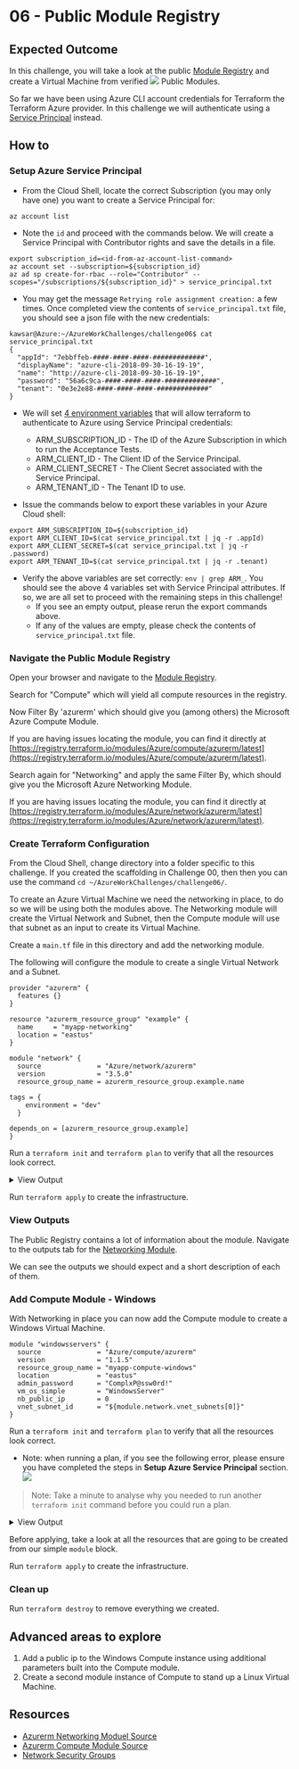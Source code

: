 # 06 - Public Module Registry

## Expected Outcome

In this challenge, you will take a look at the public [Module Registry](https://registry.terraform.io/) and create a Virtual Machine from verified ![](../../img/2018-05-14-07-27-11.png) Public Modules.

So far we have been using Azure CLI account credentials for Terraform the Terraform Azure provider. In this challenge we will authenticate using a [Service Principal](https://www.terraform.io/docs/providers/azurerm/authenticating_via_service_principal.html) instead.

## How to

### Setup Azure Service Principal

- From the Cloud Shell, locate the correct Subscription (you may only have one) you want to create a Service Principal for:
```
az account list
```
- Note the `id` and proceed with the commands below. We will create a Service Principal with Contributor rights and save the details in a file.
```
export subscription_id=<id-from-az-account-list-command>
az account set --subscription=${subscription_id}
az ad sp create-for-rbac --role="Contributor" --scopes="/subscriptions/${subscription_id}" > service_principal.txt
```
- You may get the message `Retrying role assignment creation:` a few times. Once completed view the contents of `service_principal.txt` file, you should see a json file with the new credentials:
```
kawsar@Azure:~/AzureWorkChallenges/challenge06$ cat service_principal.txt
{
  "appId": "7ebbffeb-####-####-####-#############",
  "displayName": "azure-cli-2018-09-30-16-19-19",
  "name": "http://azure-cli-2018-09-30-16-19-19",
  "password": "56a6c9ca-####-####-####-#############",
  "tenant": "0e3e2e88-####-####-####-#############"
}
```

- We will set [4 environment variables](https://www.terraform.io/docs/providers/azurerm/#testing) that will allow terraform to authenticate to Azure using Service Principal credentials:
  - ARM_SUBSCRIPTION_ID - The ID of the Azure Subscription in which to run the Acceptance Tests.
  - ARM_CLIENT_ID - The Client ID of the Service Principal.
  - ARM_CLIENT_SECRET - The Client Secret associated with the Service Principal.
  - ARM_TENANT_ID - The Tenant ID to use.

- Issue the commands below to export these variables in your Azure Cloud shell:
```
export ARM_SUBSCRIPTION_ID=${subscription_id}
export ARM_CLIENT_ID=$(cat service_principal.txt | jq -r .appId)
export ARM_CLIENT_SECRET=$(cat service_principal.txt | jq -r .password)
export ARM_TENANT_ID=$(cat service_principal.txt | jq -r .tenant)
```
- Verify the above variables are set correctly: `env | grep ARM_`. You should see the above 4 variables set with Service Principal attributes. If so, we are all set to proceed with the remaining steps in this challenge!
  - If you see an empty output, please rerun the export commands above.
  - If any of the values are empty, please check the contents of `service_principal.txt` file.

### Navigate the Public Module Registry

Open your browser and navigate to the [Module Registry](https://registry.terraform.io/).

Search for "Compute" which will yield all compute resources in the registry.

Now Filter By 'azurerm' which should give you (among others) the Microsoft Azure Compute Module.

If you are having issues locating the module, you can find it directly at [https://registry.terraform.io/modules/Azure/compute/azurerm/latest](https://registry.terraform.io/modules/Azure/compute/azurerm/latest).

Search again for "Networking" and apply the same Filter By, which should give you the Microsoft Azure Networking Module.

If you are having issues locating the module, you can find it directly at [https://registry.terraform.io/modules/Azure/network/azurerm/latest](https://registry.terraform.io/modules/Azure/network/azurerm/latest).

### Create Terraform Configuration

From the Cloud Shell, change directory into a folder specific to this challenge. If you created the scaffolding in Challenge 00, then then you can use the command `cd ~/AzureWorkChallenges/challenge06/`.

To create an Azure Virtual Machine we need the networking in place, to do so we will be using both the modules above.
The Networking module will create the Virtual Network and Subnet, then the Compute module will use that subnet as an input to create its Virtual Machine.

Create a `main.tf` file in this directory and add the networking module.

The following will configure the module to create a single Virtual Network and a Subnet.

```hcl
provider "azurerm" {
  features {}
}

resource "azurerm_resource_group" "example" {
  name     = "myapp-networking"
  location = "eastus"
}

module "network" {
  source              = "Azure/network/azurerm"
  version             = "3.5.0"
  resource_group_name = azurerm_resource_group.example.name

tags = {
    environment = "dev"
  }

depends_on = [azurerm_resource_group.example]
}
```

Run a `terraform init` and `terraform plan` to verify that all the resources look correct.

<details><summary>View Output</summary>
<p>

```sh
An execution plan has been generated and is shown below.
Resource actions are indicated with the following symbols:
    + create
 <= read (data resources)

Terraform will perform the following actions:

  # azurerm_resource_group.example will be created
  + resource "azurerm_resource_group" "example" {
      + id       = (known after apply)
      + location = "eastus"
      + name     = "myapp-networking"
    }

  # module.network.data.azurerm_resource_group.network will be read during apply
  # (config refers to values not yet known)
 <= data "azurerm_resource_group" "network"  {
      + id       = (known after apply)
      + location = (known after apply)
      + name     = "myapp-networking"
      + tags     = (known after apply)

      + timeouts {
          + read = (known after apply)
        }
    }

  # module.network.azurerm_subnet.subnet[0] will be created
  + resource "azurerm_subnet" "subnet" {
      + address_prefix                                 = (known after apply)
      + address_prefixes                               = [
          + "10.0.1.0/24",
        ]
      + enforce_private_link_endpoint_network_policies = false
      + enforce_private_link_service_network_policies  = false
      + id                                             = (known after apply)
      + name                                           = "subnet1"
      + resource_group_name                            = "myapp-networking"
      + service_endpoints                              = []
      + virtual_network_name                           = "acctvnet"
    }

  # module.network.azurerm_virtual_network.vnet will be created
  + resource "azurerm_virtual_network" "vnet" {
      + address_space         = [
          + "10.0.0.0/16",
        ]
      + dns_servers           = []
      + guid                  = (known after apply)
      + id                    = (known after apply)
      + location              = (known after apply)
      + name                  = "acctvnet"
      + resource_group_name   = "myapp-networking"
      + subnet                = (known after apply)
      + tags                  = {
          + "environment" = "dev"
        }
      + vm_protection_enabled = false
    }

Plan: 3 to add, 0 to change, 0 to destroy.
```

</p>
</details>

Run `terraform apply` to create the infrastructure.

### View Outputs

The Public Registry contains a lot of information about the module. Navigate to the outputs tab for the [Networking Module](https://registry.terraform.io/modules/Azure/network/azurerm/latest).

We can see the outputs we should expect and a short description of each of them.

### Add Compute Module - Windows

With Networking in place you can now add the Compute module to create a Windows Virtual Machine.

```hcl
module "windowsservers" {
  source              = "Azure/compute/azurerm"
  version             = "1.1.5"
  resource_group_name = "myapp-compute-windows"
  location            = "eastus"
  admin_password      = "ComplxP@ssw0rd!"
  vm_os_simple        = "WindowsServer"
  nb_public_ip        = 0
  vnet_subnet_id      = "${module.network.vnet_subnets[0]}"
}
```

Run a `terraform init` and `terraform plan` to verify that all the resources look correct.

- Note: when running a plan, if you see the following error, please ensure you have completed the steps in **Setup Azure Service Principal** section.
![](../../img/2018-06-07-16-23-29.png)

> Note: Take a minute to analyse why you needed to run another `terraform init` command before you could run a plan.

<details><summary>View Output</summary>
<p>

```sh
An execution plan has been generated and is shown below.
Resource actions are indicated with the following symbols:
  + create

Terraform will perform the following actions:

  + module.windowsservers.azurerm_availability_set.vm
      id:                                                               <computed>
      location:                                                         "eastus"
      managed:                                                          "true"
      name:                                                             "myvm-avset"
      platform_fault_domain_count:                                      "2"
      platform_update_domain_count:                                     "2"
      resource_group_name:                                              "myapp-compute"
      tags.%:                                                           <computed>

  + module.windowsservers.azurerm_network_interface.vm
      id:                                                               <computed>
      applied_dns_servers.#:                                            <computed>
      dns_servers.#:                                                    <computed>
      enable_ip_forwarding:                                             "false"
      internal_dns_name_label:                                          <computed>
      internal_fqdn:                                                    <computed>
      ip_configuration.#:                                               "1"
      ip_configuration.0.load_balancer_backend_address_pools_ids.#:     <computed>
      ip_configuration.0.load_balancer_inbound_nat_rules_ids.#:         <computed>
      ip_configuration.0.name:                                          "ipconfig0"
      ip_configuration.0.primary:                                       <computed>
      ip_configuration.0.private_ip_address:                            <computed>
      ip_configuration.0.private_ip_address_allocation:                 "dynamic"
      ip_configuration.0.public_ip_address_id:                          "${length(azurerm_public_ip.vm.*.id) > 0 ? element(concat(azurerm_public_ip.vm.*.id, list(\"\")), count.index) : \"\"}"
      ip_configuration.0.subnet_id:                                     "/subscriptions/27e9ff76-ce7b-4176-b2bb-4d3f40e1c999/resourceGroups/myapp-networking/providers/Microsoft.Network/virtualNetworks/acctvnet/subnets/subnet1"
      location:                                                         "eastus"
      mac_address:                                                      <computed>
      name:                                                             "nic-myvm-0"
      network_security_group_id:                                        "${azurerm_network_security_group.vm.id}"
      private_ip_address:                                               <computed>
      private_ip_addresses.#:                                           <computed>
      resource_group_name:                                              "myapp-compute"
      tags.%:                                                           <computed>
      virtual_machine_id:                                               <computed>

  + module.windowsservers.azurerm_network_security_group.vm
      id:                                                               <computed>
      location:                                                         "eastus"
      name:                                                             "myvm-3389-nsg"
      resource_group_name:                                              "myapp-compute"
      security_rule.#:                                                  "1"
      security_rule.0.access:                                           "Allow"
      security_rule.0.description:                                      "Allow remote protocol in from all locations"
      security_rule.0.destination_address_prefix:                       "*"
      security_rule.0.destination_port_range:                           "3389"
      security_rule.0.direction:                                        "Inbound"
      security_rule.0.name:                                             "allow_remote_3389_in_all"
      security_rule.0.priority:                                         "100"
      security_rule.0.protocol:                                         "tcp"
      security_rule.0.source_address_prefix:                            "*"
      security_rule.0.source_port_range:                                "*"
      tags.%:                                                           <computed>

  + module.windowsservers.azurerm_public_ip.vm
      id:                                                               <computed>
      domain_name_label:                                                "winsimplevmips"
      fqdn:                                                             <computed>
      ip_address:                                                       <computed>
      location:                                                         "eastus"
      name:                                                             "myvm-0-publicIP"
      public_ip_address_allocation:                                     "dynamic"
      resource_group_name:                                              "myapp-compute"
      tags.%:                                                           <computed>

  + module.windowsservers.azurerm_resource_group.vm
      id:                                                               <computed>
      location:                                                         "eastus"
      name:                                                             "myapp-compute"
      tags.%:                                                           "1"
      tags.source:                                                      "terraform"

  + module.windowsservers.azurerm_virtual_machine.vm-windows
      id:                                                               <computed>
      availability_set_id:                                              "${azurerm_availability_set.vm.id}"
      boot_diagnostics.#:                                               "1"
      boot_diagnostics.0.enabled:                                       "false"
      delete_data_disks_on_termination:                                 "false"
      delete_os_disk_on_termination:                                    "false"
      location:                                                         "eastus"
      name:                                                             "myvm0"
      network_interface_ids.#:                                          <computed>
      os_profile.#:                                                     "1"
      os_profile.249456377.admin_password:                              <sensitive>
      os_profile.249456377.admin_username:                              "azureuser"
      os_profile.249456377.computer_name:                               "myvm0"
      os_profile.249456377.custom_data:                                 <computed>
      os_profile_windows_config.#:                                      "1"
      os_profile_windows_config.429474957.additional_unattend_config.#: "0"
      os_profile_windows_config.429474957.enable_automatic_upgrades:    "false"
      os_profile_windows_config.429474957.provision_vm_agent:           "false"
      os_profile_windows_config.429474957.winrm.#:                      "0"
      resource_group_name:                                              "myapp-compute"
      storage_image_reference.#:                                        "1"
      storage_image_reference.3904372903.id:                            ""
      storage_image_reference.3904372903.offer:                         "WindowsServer"
      storage_image_reference.3904372903.publisher:                     "MicrosoftWindowsServer"
      storage_image_reference.3904372903.sku:                           "2016-Datacenter"
      storage_image_reference.3904372903.version:                       "latest"
      storage_os_disk.#:                                                "1"
      storage_os_disk.0.caching:                                        "ReadWrite"
      storage_os_disk.0.create_option:                                  "FromImage"
      storage_os_disk.0.disk_size_gb:                                   <computed>
      storage_os_disk.0.managed_disk_id:                                <computed>
      storage_os_disk.0.managed_disk_type:                              "Premium_LRS"
      storage_os_disk.0.name:                                           "osdisk-myvm-0"
      tags.%:                                                           "1"
      tags.source:                                                      "terraform"
      vm_size:                                                          "Standard_DS1_V2"

  + module.windowsservers.random_id.vm-sa
      id:                                                               <computed>
      b64:                                                              <computed>
      b64_std:                                                          <computed>
      b64_url:                                                          <computed>
      byte_length:                                                      "6"
      dec:                                                              <computed>
      hex:                                                              <computed>
      keepers.%:                                                        "1"
      keepers.vm_hostname:                                              "myvm"


Plan: 7 to add, 0 to change, 0 to destroy.
```

</p>
</details>

Before applying, take a look at all the resources that are going to be created from our simple `module` block.

Run `terraform apply` to create the infrastructure.

### Clean up

Run `terraform destroy` to remove everything we created.

## Advanced areas to explore

1. Add a public ip to the Windows Compute instance using additional parameters built into the Compute module.
1. Create a second module instance of Compute to stand up a Linux Virtual Machine.

## Resources

- [Azurerm Networking Moduel Source](https://github.com/Azure/terraform-azurerm-network)
- [Azurerm Compute Module Source](https://github.com/Azure/terraform-azurerm-compute)
- [Network Security Groups](https://docs.microsoft.com/en-us/azure/virtual-network/virtual-networks-nsg)

